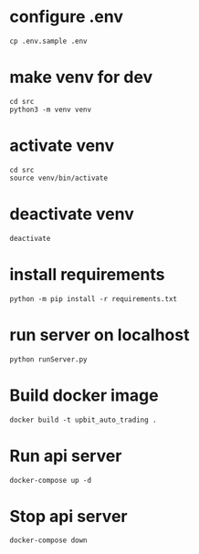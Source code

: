 
# configure .env
```
cp .env.sample .env
```

# make venv for dev
```
cd src
python3 -m venv venv
```

# activate venv
```
cd src
source venv/bin/activate
```

# deactivate venv
```
deactivate
```

# install requirements
```
python -m pip install -r requirements.txt
```

# run server on localhost
```
python runServer.py
```

# Build docker image
```
docker build -t upbit_auto_trading .
```

# Run api server
```
docker-compose up -d
```

# Stop api server
```
docker-compose down
```
